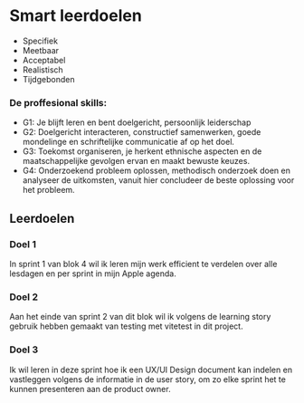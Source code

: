 # Smart leerdoelen
- Specifiek
- Meetbaar
- Acceptabel
- Realistisch 
- Tijdgebonden

### De proffesional skills:
- G1: Je blijft leren en bent doelgericht, persoonlijk leiderschap
- G2: Doelgericht interacteren, constructief samenwerken, goede mondelinge en schriftelijke communicatie af op het doel. 
- G3: Toekomst organiseren, je herkent ethnische aspecten en de maatschappelijke gevolgen ervan en maakt bewuste keuzes.
- G4: Onderzoekend probleem oplossen, methodisch onderzoek doen en analyseer de uitkomsten, vanuit hier concludeer de beste oplossing voor het probleem. 



## Leerdoelen 
### Doel 1
In sprint 1 van blok 4 wil ik leren mijn werk efficient te verdelen over alle lesdagen en per sprint in mijn Apple agenda. 

### Doel 2
Aan het einde van sprint 2 van dit blok wil ik volgens de learning story gebruik hebben gemaakt van testing met vitetest in dit project. 

### Doel 3
Ik wil leren in deze sprint hoe ik een UX/UI Design document kan indelen en vastleggen volgens de informatie in de user story, om zo elke sprint het te kunnen presenteren aan de product owner.
